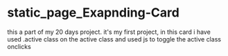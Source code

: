 # static_page_Exapnding-Card
this a part of my 20 days project.
it's my first project,
in this card i have used .active class on the active class
and used js to toggle the active class onclicks
